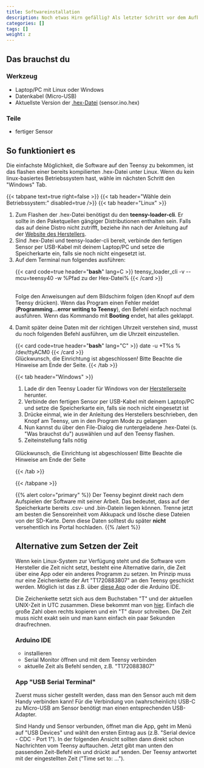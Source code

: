 ```yaml
---
title: Softwareinstallation
description: Noch etwas Hirn gefällig? Als letzter Schritt vor dem Aufbau an der Straße muss die Software auf den Teensy
categories: []
tags: []
weight: z
---
```


## Das brauchst du

<div class="row">
    <div class="col-md-6">

### Werkzeug
- Laptop/PC mit Linux oder Windows
- Datenkabel (Micro-USB)
- Aktuellste Version der [.hex-Datei](https://github.com/fablabcb/CitRad-SensorUnit/releases) (sensor.ino.hex)

</div>
    <div class="col-md-6">

### Teile
- fertiger Sensor
       </div>
</div>

## So funktioniert es 

Die einfachste Möglichkeit, die Software auf den Teensy zu bekommen, ist das flashen einer bereits kompilierten .hex-Datei unter Linux. Wenn du kein linux-basiertes Betriebssystem hast, wähle im nächsten Schritt den "Windows" Tab.

{{< tabpane text=true right=false >}}
  {{< tab header="Wähle dein Betriebssystem:" disabled=true />}}
  {{< tab header="Linux" >}}
  
<ol>
<li>Zum Flashen der .hex-Datei benötigst du den <strong>teensy-loader-cli</strong>. Er sollte in den Paketquellen gängiger Distributionen enthalten sein. Falls das auf deine Distro nicht zutrifft, beziehe ihn nach der Anleitung auf der <a href="https://www.pjrc.com/teensy/loader.html">Website des Herstellers</a>.</li>
<li>Sind .hex-Datei und teensy-loader-cli bereit, verbinde den fertigen Sensor per USB-Kabel mit deinem Laptop/PC und setze die Speicherkarte ein, falls sie noch nicht eingesetzt ist.</li>
<li>Auf dem Terminal nun folgendes ausführen:

{{< card code=true header="**bash**" lang=C >}}
teensy_loader_cli -v --mcu=teensy40 -w %Pfad zu der Hex-Datei% 
{{< /card >}}

<br>Folge den Anweisungen auf dem Bildschirm folgen (den Knopf auf dem Teensy drücken). Wenn das Program einen Fehler meldet (<strong>Programming...error writing to Teensy</strong>), den Befehl einfach nochmal ausführen. Wenn das Kommando mit <strong>Booting</strong> endet, hat alles geklappt.</li>
<li>Damit später deine Daten mit der richtigen Uhrzeit verstehen sind, musst du noch folgenden Befehl ausführen, um die Uhrzeit einzustellen. </li>

{{< card code=true header="**bash**" lang="C" >}}
date -u +T%s % /dev/ttyACM0
{{< /card >}}
<br>
Glückwunsch, die Einrichtung ist abgeschlossen! Bitte Beachte die Hinweise am Ende der Seite.
{{< /tab >}}

  
  {{< tab header="Windows" >}}   

<ol>
<li>Lade dir den Teensy Loader für Windows von der <a href="https://www.pjrc.com/teensy/loader_win10.html">Herstellerseite</a> herunter.</li>
<li>Verbinde den fertigen Sensor per USB-Kabel mit deinem Laptop/PC und setze die Speicherkarte ein, falls sie noch nicht eingesetzt ist</li>
<li>Drücke einmal, wie in der Anleitung des Herstellers beschrieben, den Knopf am Teensy, um in den Program Mode zu gelangen</li>
<li>Nun kannst du über den File-Dialog die runtergeladene .hex-Datei (s. "Was brauchst du") auswählen und auf den Teensy flashen.</li>
<li>Zeiteinstellung falls nötig</li>
</ol>

<br>
Glückwunsch, die Einrichtung ist abgeschlossen! Bitte Beachte die Hinweise am Ende der Seite


{{< /tab >}}

{{< /tabpane >}}

{{% alert color="primary" %}}
Der Teensy beginnt direkt nach dem Aufspielen der Software mit seiner Arbeit. Das bedeutet, dass auf der Speicherkarte bereits .csv- und .bin-Datein liegen können. Trenne jetzt am besten die Sensoreinheit vom Akkupack und lösche diese Dateien von der SD-Karte. Denn diese Daten solltest du später <strong>nicht</strong> versehentlich ins Portal hochladen.
{{% /alert %}}


## Alternative zum Setzen der Zeit

Wenn kein Linux-System zur Verfügung steht und die Software vom Hersteller die Zeit nicht setzt, besteht eine Alternative darin, die Zeit über eine App oder ein anderes Programm zu setzen. Im Prinzip muss nur eine Zeichenkette der Art "T1720883807" an den Teensy geschickt werden. Möglich ist das z.B. über [diese App](https://play.google.com/store/apps/details?id=de.kai_morich.serial_usb_terminal&hl=de) oder die Arduino IDE.

Die Zeichenkette setzt sich aus dem Buchstaben "T" und der aktuellen UNIX-Zeit in UTC zusammen. Diese bekommt man von [hier](https://www.unixtimestamp.com/de). Einfach die große Zahl oben rechts kopieren und ein "T" davor schreiben. Die Zeit muss nicht exakt sein und man kann einfach ein paar Sekunden draufrechnen.

### Arduino IDE

- installieren
- Serial Monitor öffnen und mit dem Teensy verbinden
- aktuelle Zeit als Befehl senden, z.B. "T1720883807"

### App "USB Serial Terminal"

Zuerst muss sicher gestellt werden, dass man den Sensor auch mit dem Handy verbinden kann! Für die Verbindung von (wahrscheinlich) USB-C zu Micro-USB am Sensor benötigt man einen entsprechenden USB-Adapter.

Sind Handy und Sensor verbunden, öffnet man die App, geht im Menü auf "USB Devices" und wählt den ersten Eintrag aus (z.B. "Serial device - CDC - Port 1"). In der folgenden Ansicht sollten dann direkt schon Nachrichten vom Teensy auftauchen. Jetzt gibt man unten den passenden Zeit-Befehl ein und drückt auf senden. Der Teensy antwortet mit der eingestellten Zeit ("Time set to: ...").